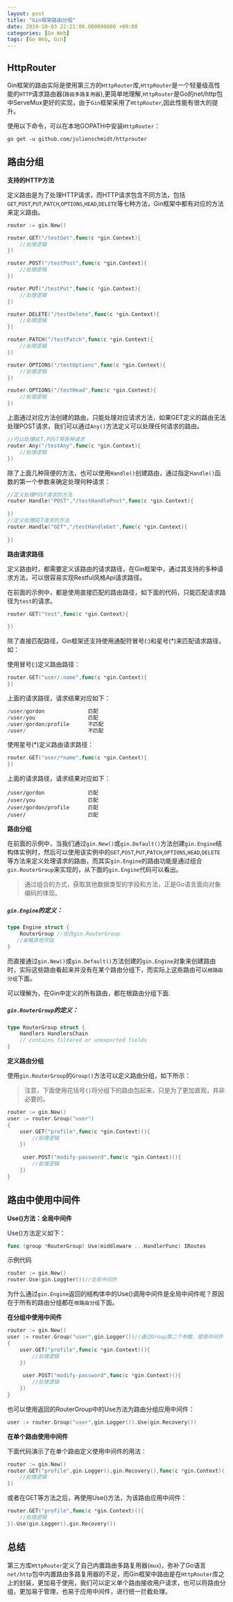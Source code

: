 ```yaml
---
layout: post
title: "Gin框架路由分组"
date: 2019-10-03 22:21:00.000000000 +09:00
categories: [Go Web]
tags: [Go Web, Gin]
---
```


## HttpRouter

Gin框架的路由实际是使用第三方的`HttpRouter`库,`HttpRouter`是一个轻量级高性能的`HTTP`请求路由器(`路由多路复用器`),更简单地理解,`HttpRouter`是Go的net/http包中ServeMux更好的实现，由于`Gin`框架采用了`HttpRouter`,因此性能有很大的提升。

使用以下命令，可以在本地GOPATH中安装`HttpRouter`：

```
go get -u github.com/julienschmidt/httprouter
```

## 路由分组

**支持的HTTP方法**

定义路由是为了处理HTTP请求，而HTTP请求包含不同方法，包括`GET`,`POST`,`PUT`,`PATCH`,`OPTIONS`,`HEAD`,`DELETE`等七种方法，Gin框架中都有对应的方法来定义路由。

```go
router := gin.New()

router.GET("/testGet",func(c *gin.Context){
    //处理逻辑
})

router.POST("/testPost",func(c *gin.Context){
    //处理逻辑
})

router.PUT("/testPut",func(c *gin.Context){
    //处理逻辑
})

router.DELETE("/testDelete",func(c *gin.Context){
    //处理逻辑
})

router.PATCH("/testPatch",func(c *gin.Context){
    //处理逻辑
})

router.OPTIONS("/testOptions",func(c *gin.Context){
    //处理逻辑
})

router.OPTIONS("/testHead",func(c *gin.Context){
    //处理逻辑
})
```

上面通过对应方法创建的路由，只能处理对应请求方法，如果GET定义的路由无法处理POST请求，我们可以通过`Any()`方法定义可以处理任何请求的路由。

```go
//可以处理GET,POST等各种请求
router.Any("/testAny",func(c *gin.Context){
    //处理逻辑
})
```

除了上面几种简便的方法，也可以使用`Handle()`创建路由，通过指定`Handle()`函数的第一个参数来确定处理何种请求：

```go
//定义处理POST请求的方法
router.Handle("POST","/testHandlePost",func(c *gin.Context){
    
})
//定义处理GET请求的方法
router.Handle("GET","/testHandleGet",func(c *gin.Context){
    
})
```

**路由请求路径**

定义路由时，都需要定义该路由的请求路径，在Gin框架中，通过其支持的多种请求方法，可以很容易实现Restful风格Api请求路径。

在前面的示例中，都是使用直接匹配的路由路径，如下面的代码，只能匹配请求路径为`test`的请求。

```go
router.GET("test",func(c *gin.Context){
    
})
```

除了直接匹配路径，Gin框架还支持使用通配符冒号(:)和星号(*)来匹配请求路径，如：

使用冒号(:)定义路由路径：

```go
router.GET("user/:name",func(c *gin.Context){
})
```

上面的请求路径，请求结果对应如下：

```go
/user/gordon              匹配
/user/you                 匹配
/user/gordon/profile      不匹配
/user/                    不匹配
```

使用星号(*)定义路由请求路径：

```go
router.GET("user/*name",func(c *gin.Context){
})
```

上面的请求路径，请求结果对应如下：

```
/user/gordon              匹配
/user/you                 匹配
/user/gordon/profile      匹配
/user/                    匹配
```

**路由分组**

在前面的示例中，当我们通过`gin.New()`或`gin.Default()`方法创建`gin.Engine`结构体实例时，然后可以使用该实例中的`GET`,`POST`,`PUT`,`PATCH`,`OPTIONS`,`HEAD`,`DELETE`等方法来定义处理请求的路由，而其实`gin.Engine`的路由功能是通过组合`gin.RouterGroup`来实现的，从下面的`gin.Engine`代码可以看出。

> 通过组合的方式，获取其他数据类型的字段和方法，正是Go语言面向对象编码的体现。

##### `gin.Engine`的定义：

```go
type Engine struct {
    RouterGroup //组合gin.RouterGroup
   //省略其他字段
}
```

而直接通过`gin.New()`或`gin.Default()`方法创建的`gin.Engine`对象来创建路由时，实际这些路由看起来并没有在某个路由分组下，而实际上这些路由可以`根路由分组`下面。

可以理解为，在Gin中定义的所有路由，都在根路由分组下面.

##### `gin.RouterGroup`的定义：

```go
type RouterGroup struct {
    Handlers HandlersChain
    // contains filtered or unexported fields
}
```

**定义路由分组**

使用`gin.RouterGroup`的`Group()`方法可以定义路由分组，如下所示：

> 注意，下面使用花括号`{}`将分组下的路由包起来，只是为了更加直观，并非必要的。

```go
router := gin.New()
user := router.Group("user")
{
    user.GET("profile",func(c *gin.Context)(){
        //处理逻辑
    })
    
     user.POST("modify-password",func(c *gin.Context)(){
        //处理逻辑
    })
}
```

## 路由中使用中间件

**Use()方法：全局中间件**

Use()方法定义如下：

```go
func (group *RouterGroup) Use(middleware ...HandlerFunc) IRoutes
```

示例代码

```go
router := gin.New()
router.Use(gin.Loggter())//全局中间件
```

为什么通过`gin.Engine`返回的结构体中的Use()调用中间件是全局中间件呢？原因在于所有的路由分组都在`根路由分组`下面。

**在分组中使用中间件**

```go
router := gin.New()
user := router.Group("user",gin.Logger())//通过Group第二个参数，使用中间件
{
    user.GET("profile",func(c *gin.Context)(){
        //处理逻辑
    })
    
     user.POST("modify-password",func(c *gin.Context)(){
        //处理逻辑
    })
}
```

也可以使用返回的RouterGroup中的Use方法为路由分组应用中间件：

```go
user := router.Group("user",gin.Logger()).Use(gin.Recovery())
```

**在单个路由使用中间件**

下面代码演示了在单个路由定义使用中间件的用法：

```go
router := gin.New()
router.GET("profile",gin.Logger(),gin.Recovery(),func(c *gin.Context)(){
    //处理逻辑
})
```

或者在GET等方法之后，再使用Use()方法，为该路由应用中间件：

```go
router.GET("profile",func(c *gin.Context)(){
    //处理逻辑
}).Use(gin.Logger(),gin.Recovery())
```

## 总结

第三方库`HttpRouter`定义了自己内置路由多路复用器(`mux`)，弥补了Go语言`net/http`包中内置路由多路复用器的不足，而Gin框架中路由是在`HttpRouter`库之上的封装，更加易于使用，我们可以定义单个路由接收用户请求，也可以将路由分组，更加易于管理，也易于应用中间件，进行统一拦截处理。